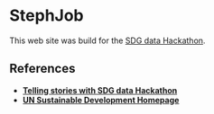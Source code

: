 # StephJob

This web site was build for the [SDG data Hackathon](https://statswiki.unece.org/display/hack).

## References

* [**Telling stories with SDG data Hackathon**](https://statswiki.unece.org/display/hack)
* [**UN Sustainable Development Homepage**](https://statswiki.unece.org/display/hack)
